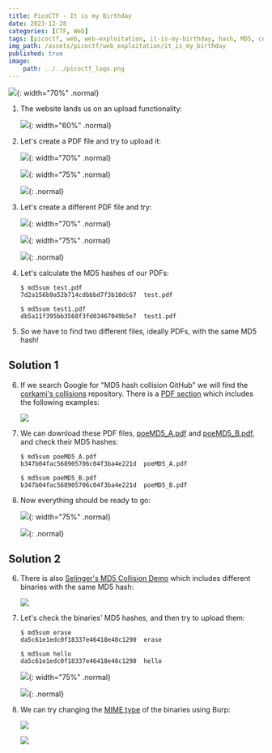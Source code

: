 ```yaml
---
title: PicoCTF - It is my Birthday
date: 2023-12-28
categories: [CTF, Web]
tags: [picoctf, web, web-exploitation, it-is-my-birthday, hash, MD5, collision]
img_path: /assets/picoctf/web_exploitation/it_is_my_birthday
published: true
image:
    path: ../../picoctf_logo.png
---
```


![](room_banner.png){: width="70%" .normal}

1. The website lands us on an upload functionality:

    ![](home.png){: width="60%" .normal}

2. Let's create a PDF file and try to upload it:

    ![](test_pdf.png){: width="70%" .normal}

    ![](test_upload.png){: width="75%" .normal}

    ![](error_message.png){: .normal}

3. Let's create a different PDF file and try:

    ![](test1_pdf.png){: width="70%" .normal}

    ![](test_upload_1.png){: width="75%" .normal}

    ![](error_message_2.png){: .normal}

4. Let's calculate the MD5 hashes of our PDFs:

    ```shell
    $ md5sum test.pdf
    7d2a156b9a52b714cdbbbd7f3b10dc67  test.pdf

    $ md5sum test1.pdf
    db5a11f395bb3568f3fd03467049b5e7  test1.pdf
    ```

5. So we have to find two different files, ideally PDFs, with the same MD5 hash!

## Solution 1

6. If we search Google for "MD5 hash collision GitHub" we will find the [corkami's collisions](https://github.com/corkami/collisions) repository. There is a [PDF section](https://github.com/corkami/collisions#pdf) which includes the following examples:

    ![](pdf_repo.png)

7. We can download these PDF files, [poeMD5_A.pdf](https://github.com/corkami/collisions/blob/master/examples/poeMD5_A.pdf) and [poeMD5_B.pdf](https://github.com/corkami/collisions/blob/master/examples/poeMD5_B.pdf), and check their MD5 hashes:

    ```shell
    $ md5sum poeMD5_A.pdf
    b347b04fac568905706c04f3ba4e221d  poeMD5_A.pdf

    $ md5sum poeMD5_B.pdf
    b347b04fac568905706c04f3ba4e221d  poeMD5_B.pdf
    ```

8. Now everything should be ready to go:

    ![](upload_poems.png){: width="75%" .normal}

    ![](flag.png){: .normal}


## Solution 2

6. There is also [Selinger's MD5 Collision Demo](https://www.mscs.dal.ca/~selinger/md5collision/) which includes different binaries with the same MD5 hash:

    ![](bins_md5.png)

7. Let's check the binaries' MD5 hashes, and then try to upload them:

    ```shell
    $ md5sum erase
    da5c61e1edc0f18337e46418e48c1290  erase

    $ md5sum hello
    da5c61e1edc0f18337e46418e48c1290  hello
    ```

    ![](bin_upload_browser.png){: width="75%" .normal}

    ![](bin_upload_fail.png){: .normal}

8. We can try changing the [MIME type](https://developer.mozilla.org/en-US/docs/Web/HTTP/Basics_of_HTTP/MIME_types/Common_types) of the binaries using Burp:

    ![](erase_upload_burp.png)

    ![](erase_upload_burp_mod.png)